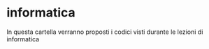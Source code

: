 # informatica
In questa cartella verranno proposti i codici visti durante le lezioni di informatica
